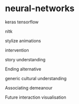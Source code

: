# neural-networks
keras
tensorflow

nltk

stylize
animations

intervention

story understanding 

Ending alternative 

generic cultural understanding 

Associating demeanour

Future interaction visualisation 
